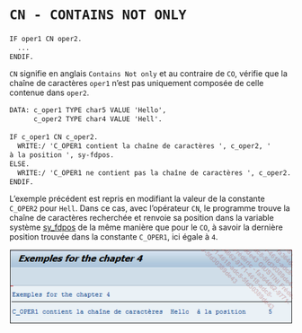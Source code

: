# **`CN - CONTAINS NOT ONLY`**

```JS
IF oper1 CN oper2.
  ...
ENDIF.
```

`CN` signifie en anglais `Contains Not only` et au contraire de `CO`, vérifie que la chaîne de caractères `oper1` n’est pas uniquement composée de celle contenue dans `oper2`.

```JS
DATA: c_oper1 TYPE char5 VALUE 'Hello',
      c_oper2 TYPE char4 VALUE 'Hell'.

IF c_oper1 CN c_oper2.
  WRITE:/ 'C_OPER1 contient la chaîne de caractères ', c_oper2, '
à la position ', sy-fdpos.
ELSE.
  WRITE:/ 'C_OPER1 ne contient pas la chaîne de caractères ', c_oper2.
ENDIF.
```

L’exemple précédent est repris en modifiant la valeur de la constante `C_OPER2` pour `Hell`. Dans ce cas, avec l’opérateur `CN`, le programme trouve la chaîne de caractères recherchée et renvoie sa position dans la variable système [sy_fdpos](../99_Help/02_SY-SYSTEM.md) de la même manière que pour le `CO`, à savoir la dernière position trouvée dans la constante `C_OPER1`, ici égale à `4`.

![](../00_Ressources/02_04_01.png)
